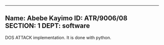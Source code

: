 ------------------------------
Name: Abebe Kayimo 
ID: ATR/9006/08
SECTION: 1
DEPT: software
------------------------------

DOS ATTACK implementation. It is done with python.
